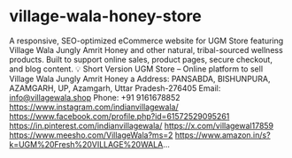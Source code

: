 # village-wala-honey-store
A responsive, SEO-optimized eCommerce website for UGM Store featuring Village Wala Jungly Amrit Honey and other natural, tribal-sourced wellness products. Built to support online sales, product pages, secure checkout, and blog content.  💡 Short Version UGM Store – Online platform to sell Village Wala Jungly Amrit Honey a
Address: PANSABDA, BISHUNPURA, AZAMGARH, UP, Azamgarh, Uttar Pradesh-276405
Email: info@villagewala.shop
Phone: +91 9161678852
https://www.instagram.com/indianvillagewala/
https://www.facebook.com/profile.php?id=61572529095261
https://in.pinterest.com/indianvillagewala/
https://x.com/villagewal17859
https://www.meesho.com/VillageWala?ms=2
https://www.amazon.in/s?k=UGM%20Fresh%20VILLAGE%20WALA...

